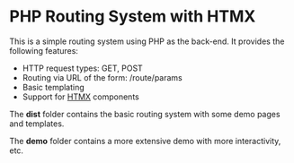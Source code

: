 # PHP Routing System with HTMX

This is a simple routing system using PHP as the back-end. It provides the following features:

- HTTP request types: GET, POST
- Routing via URL of the form: /route/params
- Basic templating
- Support for [HTMX](https://htmx.org/) components

The **dist** folder contains the basic routing system with some demo pages and templates.

The **demo** folder contains a more extensive demo with more interactivity, etc.

